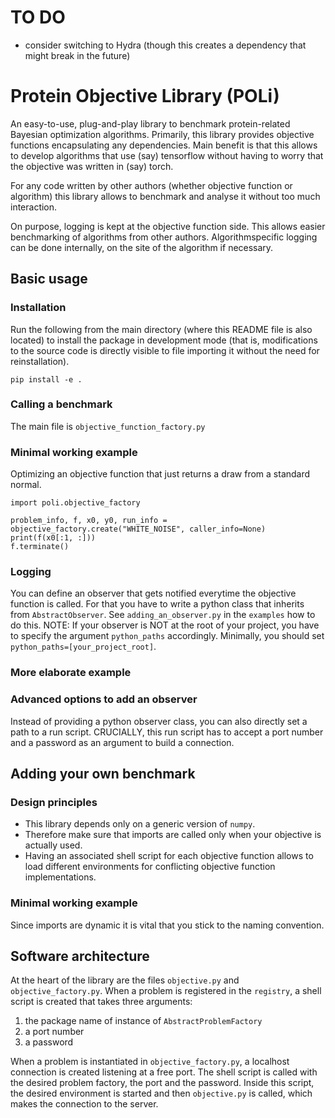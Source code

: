 # TO DO
 * consider switching to Hydra (though this creates a dependency that might break in the future)
# Protein Objective Library (POLi)
An easy-to-use, plug-and-play library to benchmark protein-related Bayesian optimization algorithms.
Primarily, this library provides objective functions encapsulating any dependencies.
Main benefit is that this allows to develop algorithms that use (say) tensorflow without having to worry that the objective was written in (say) torch.

For any code written by other authors (whether objective function or algorithm) this library allows to benchmark and analyse it without too much interaction.

On purpose, logging is kept at the objective function side.
This allows easier benchmarking of algorithms from other authors.
Algorithmspecific logging can be done internally, on the site of the algorithm if necessary.
## Basic usage
### Installation
Run the following from the main directory (where this README file is also located) to install the package in development mode (that is, modifications to the source code is directly visible to file importing it without the need for reinstallation).
```
pip install -e .
```

### Calling a benchmark
The main file is `objective_function_factory.py`
### Minimal working example
Optimizing an objective function that just returns a draw from a standard normal.
```
import poli.objective_factory

problem_info, f, x0, y0, run_info = objective_factory.create("WHITE_NOISE", caller_info=None)
print(f(x0[:1, :]))
f.terminate()
```
### Logging
You can define an observer that gets notified everytime the objective function is called.
For that you have to write a python class that inherits from `AbstractObserver`. 
See `adding_an_observer.py` in the `examples` how to do this.
NOTE: If your observer is NOT at the root of your project, you have to specify the argument `python_paths` accordingly.
Minimally, you should set `python_paths=[your_project_root]`.

### More elaborate example

### Advanced options to add an observer
Instead of providing a python observer class, you can also directly set a path to a run script.
CRUCIALLY, this run script has to accept a port number and a password as an argument to build a connection.
## Adding your own benchmark
### Design principles
 * This library depends only on a generic version of `numpy`.
 * Therefore make sure that imports are called only when your objective is actually used.
 * Having an associated shell script for each objective function allows to load different environments for conflicting objective function implementations.
### Minimal working example
Since imports are dynamic it is vital that you stick to the naming convention.

## Software architecture
At the heart of the library are the files `objective.py` and `objective_factory.py`.
When a problem is registered in the `registry`, a shell script is created that takes three arguments:

1. the package name of instance of `AbstractProblemFactory` 
2. a port number
3. a password

When a problem is instantiated in `objective_factory.py`, a localhost connection is created listening at a free port.
The shell script is called with the desired problem factory, the port and the password.
Inside this script, the desired environment is started and then `objective.py` is called, which makes the connection to the server.